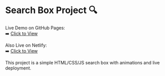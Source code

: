 # Search Box Project 🔍

Live Demo on GitHub Pages:  
➡️ [Click to View](https://usmandatascientific.github.io/Search-box-list/)

Also Live on Netlify:  
➡️ [Click to View](https://search-box-lists.netlify.app)

This project is a simple HTML/CSS/JS search box with animations and live deployment.
